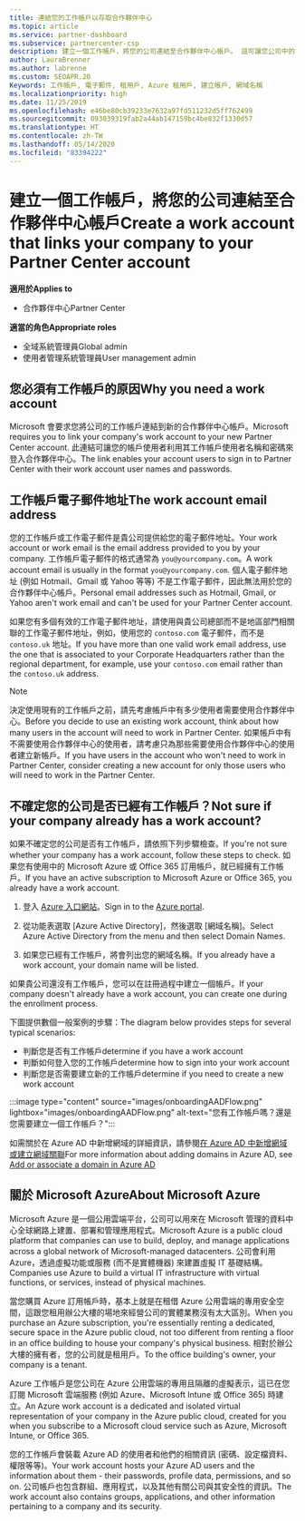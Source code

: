 ```yaml
---
title: 連結您的工作帳戶以存取合作夥伴中心
ms.topic: article
ms.service: partner-dashboard
ms.subservice: partnercenter-csp
description: 建立一個工作帳戶，將您的公司連結至合作夥伴中心帳戶。 這可讓您公司中的員工存取合作夥伴中心。
author: LauraBrenner
ms.author: labrenne
ms.custom: SEOAPR.20
Keywords: 工作帳戶, 電子郵件, 租用戶, Azure 租用戶, 建立帳戶, 網域名稱
ms.localizationpriority: high
ms.date: 11/25/2019
ms.openlocfilehash: e46be80cb39233e7632a97fd511232d5ff762499
ms.sourcegitcommit: 093039319fab2a44ab147159bc4be832f1330d57
ms.translationtype: HT
ms.contentlocale: zh-TW
ms.lasthandoff: 05/14/2020
ms.locfileid: "83394222"
---
```

# <a name="create-a-work-account-that-links-your-company-to-your-partner-center-account"></a><span data-ttu-id="58ffa-105">建立一個工作帳戶，將您的公司連結至合作夥伴中心帳戶</span><span class="sxs-lookup"><span data-stu-id="58ffa-105">Create a work account that links your company to your Partner Center account</span></span>

<span data-ttu-id="58ffa-106">**適用於**</span><span class="sxs-lookup"><span data-stu-id="58ffa-106">**Applies to**</span></span>

- <span data-ttu-id="58ffa-107">合作夥伴中心</span><span class="sxs-lookup"><span data-stu-id="58ffa-107">Partner Center</span></span>

<span data-ttu-id="58ffa-108">**適當的角色**</span><span class="sxs-lookup"><span data-stu-id="58ffa-108">**Appropriate roles**</span></span>

- <span data-ttu-id="58ffa-109">全域系統管理員</span><span class="sxs-lookup"><span data-stu-id="58ffa-109">Global admin</span></span>
- <span data-ttu-id="58ffa-110">使用者管理系統管理員</span><span class="sxs-lookup"><span data-stu-id="58ffa-110">User management admin</span></span>

## <a name="why-you-need-a-work-account"></a><span data-ttu-id="58ffa-111">您必須有工作帳戶的原因</span><span class="sxs-lookup"><span data-stu-id="58ffa-111">Why you need a work account</span></span>

<span data-ttu-id="58ffa-112">Microsoft 會要求您將公司的工作帳戶連結到新的合作夥伴中心帳戶。</span><span class="sxs-lookup"><span data-stu-id="58ffa-112">Microsoft requires you to link your company's work account to your new Partner Center account.</span></span> <span data-ttu-id="58ffa-113">此連結可讓您的帳戶使用者利用其工作帳戶使用者名稱和密碼來登入合作夥伴中心。</span><span class="sxs-lookup"><span data-stu-id="58ffa-113">The link enables your account users to sign in to Partner Center with their work account user names and passwords.</span></span>

## <a name="the-work-account-email-address"></a><span data-ttu-id="58ffa-114">工作帳戶電子郵件地址</span><span class="sxs-lookup"><span data-stu-id="58ffa-114">The work account email address</span></span>

<span data-ttu-id="58ffa-115">您的工作帳戶或工作電子郵件是貴公司提供給您的電子郵件地址。</span><span class="sxs-lookup"><span data-stu-id="58ffa-115">Your work account or work email is the email address provided to you by your company.</span></span> <span data-ttu-id="58ffa-116">工作帳戶電子郵件的格式通常為 `you@yourcompany.com`。</span><span class="sxs-lookup"><span data-stu-id="58ffa-116">A work account email is usually in the format `you@yourcompany.com`.</span></span> <span data-ttu-id="58ffa-117">個人電子郵件地址 (例如 Hotmail、Gmail 或 Yahoo 等等) 不是工作電子郵件，因此無法用於您的合作夥伴中心帳戶。</span><span class="sxs-lookup"><span data-stu-id="58ffa-117">Personal email addresses such as Hotmail, Gmail, or Yahoo aren't work email and can't be used for your Partner Center account.</span></span>

<span data-ttu-id="58ffa-118">如果您有多個有效的工作電子郵件地址，請使用與貴公司總部而不是地區部門相關聯的工作電子郵件地址，例如，使用您的 `contoso.com` 電子郵件，而不是 `contoso.uk` 地址。</span><span class="sxs-lookup"><span data-stu-id="58ffa-118">If you have more than one valid work email address, use the one that is associated to your Corporate Headquarters rather than the regional department, for example, use your `contoso.com` email rather than the `contoso.uk` address.</span></span>

> [!NOTE]  
> <span data-ttu-id="58ffa-119">決定使用現有的工作帳戶之前，請先考慮帳戶中有多少使用者需要使用合作夥伴中心。</span><span class="sxs-lookup"><span data-stu-id="58ffa-119">Before you decide to use an existing work account, think about how many users in the account will need to work in Partner Center.</span></span> <span data-ttu-id="58ffa-120">如果帳戶中有不需要使用合作夥伴中心的使用者，請考慮只為那些需要使用合作夥伴中心的使用者建立新帳戶。</span><span class="sxs-lookup"><span data-stu-id="58ffa-120">If you have users in the account who won't need to work in Partner Center, consider creating a new account for only those users who will need to work in the Partner Center.</span></span>

## <a name="not-sure-if-your-company-already-has-a-work-account"></a><span data-ttu-id="58ffa-121">不確定您的公司是否已經有工作帳戶？</span><span class="sxs-lookup"><span data-stu-id="58ffa-121">Not sure if your company already has a work account?</span></span>

<span data-ttu-id="58ffa-122">如果不確定您的公司是否有工作帳戶，請依照下列步驟檢查。</span><span class="sxs-lookup"><span data-stu-id="58ffa-122">If you're not sure whether your company has a work account, follow these steps to check.</span></span> <span data-ttu-id="58ffa-123">如果您有使用中的 Microsoft Azure 或 Office 365 訂用帳戶，就已經擁有工作帳戶。</span><span class="sxs-lookup"><span data-stu-id="58ffa-123">If you have an active subscription to Microsoft Azure or Office 365, you already have a work account.</span></span>

1. <span data-ttu-id="58ffa-124">登入 [Azure 入口網站](https://portal.azure.com)。</span><span class="sxs-lookup"><span data-stu-id="58ffa-124">Sign in to the [Azure portal](https://portal.azure.com).</span></span>

2. <span data-ttu-id="58ffa-125">從功能表選取 [Azure Active Directory]，然後選取 [網域名稱]。</span><span class="sxs-lookup"><span data-stu-id="58ffa-125">Select Azure Active Directory from the menu and then select Domain Names.</span></span>

3. <span data-ttu-id="58ffa-126">如果您已經有工作帳戶，將會列出您的網域名稱。</span><span class="sxs-lookup"><span data-stu-id="58ffa-126">If you already have a work account, your domain name will be listed.</span></span>

<span data-ttu-id="58ffa-127">如果貴公司還沒有工作帳戶，您可以在註冊過程中建立一個帳戶。</span><span class="sxs-lookup"><span data-stu-id="58ffa-127">If your company doesn't already have a work account, you can create one during the enrollment process.</span></span>

<span data-ttu-id="58ffa-128">下圖提供數個一般案例的步驟：</span><span class="sxs-lookup"><span data-stu-id="58ffa-128">The diagram below provides steps for several typical scenarios:</span></span>

- <span data-ttu-id="58ffa-129">判斷您是否有工作帳戶</span><span class="sxs-lookup"><span data-stu-id="58ffa-129">determine if you have a work account</span></span>
- <span data-ttu-id="58ffa-130">判斷如何登入您的工作帳戶</span><span class="sxs-lookup"><span data-stu-id="58ffa-130">determine how to sign into your work account</span></span>
- <span data-ttu-id="58ffa-131">判斷您是否需要建立新的工作帳戶</span><span class="sxs-lookup"><span data-stu-id="58ffa-131">determine if you need to create a new work account</span></span>

:::image type="content" source="images/onboardingAADFlow.png" lightbox="images/onboardingAADFlow.png" alt-text="您有工作帳戶嗎？還是您需要建立一個工作帳戶？":::

<span data-ttu-id="58ffa-133">如需關於在 Azure AD 中新增網域的詳細資訊，請參閱[在 Azure AD 中新增網域或建立網域關聯](https://docs.microsoft.com/azure/active-directory/active-directory-add-domain)</span><span class="sxs-lookup"><span data-stu-id="58ffa-133">For more information about adding domains in Azure AD, see [Add or associate a domain in Azure AD](https://docs.microsoft.com/azure/active-directory/active-directory-add-domain)</span></span>

## <a name="about-microsoft-azure"></a><span data-ttu-id="58ffa-134">關於 Microsoft Azure</span><span class="sxs-lookup"><span data-stu-id="58ffa-134">About Microsoft Azure</span></span>

<span data-ttu-id="58ffa-135">Microsoft Azure 是一個公用雲端平台，公司可以用來在 Microsoft 管理的資料中心全球網路上建置、部署和管理應用程式。</span><span class="sxs-lookup"><span data-stu-id="58ffa-135">Microsoft Azure is a public cloud platform that companies can use to build, deploy, and manage applications across a global network of Microsoft-managed datacenters.</span></span> <span data-ttu-id="58ffa-136">公司會利用 Azure，透過虛擬功能或服務 (而不是實體機器) 來建置虛擬 IT 基礎結構。</span><span class="sxs-lookup"><span data-stu-id="58ffa-136">Companies use Azure to build a virtual IT infrastructure with virtual functions, or services, instead of physical machines.</span></span>

<span data-ttu-id="58ffa-137">當您購買 Azure 訂用帳戶時，基本上就是在租借 Azure 公用雲端的專用安全空間，這跟您租用辦公大樓的場地來經營公司的實體業務沒有太大區別。</span><span class="sxs-lookup"><span data-stu-id="58ffa-137">When you purchase an Azure subscription, you're essentially renting a dedicated, secure space in the Azure public cloud, not too different from renting a floor in an office building to house your company's physical business.</span></span> <span data-ttu-id="58ffa-138">相對於辦公大樓的擁有者，您的公司就是租用戶。</span><span class="sxs-lookup"><span data-stu-id="58ffa-138">To the office building's owner, your company is a tenant.</span></span>

<span data-ttu-id="58ffa-139">Azure 工作帳戶是您公司在 Azure 公用雲端的專用且隔離的虛擬表示，這已在您訂閱 Microsoft 雲端服務 (例如 Azure、Microsoft Intune 或 Office 365) 時建立。</span><span class="sxs-lookup"><span data-stu-id="58ffa-139">An Azure work account is a dedicated and isolated virtual representation of your company in the Azure public cloud, created for you when you subscribe to a Microsoft cloud service such as Azure, Microsoft Intune, or Office 365.</span></span>

<span data-ttu-id="58ffa-140">您的工作帳戶會裝載 Azure AD 的使用者和他們的相關資訊 (密碼、設定檔資料、權限等等)。</span><span class="sxs-lookup"><span data-stu-id="58ffa-140">Your work account hosts your Azure AD users and the information about them - their passwords, profile data, permissions, and so on.</span></span> <span data-ttu-id="58ffa-141">公司帳戶也包含群組、應用程式，以及其他有關公司與其安全性的資訊。</span><span class="sxs-lookup"><span data-stu-id="58ffa-141">The work account also contains groups, applications, and other information pertaining to a company and its security.</span></span>
